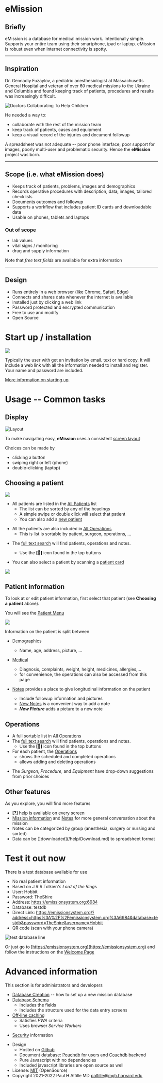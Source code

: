 # eMission

## Briefly
eMission is a database for medical mission work. Intentionally simple. Supports your entire team using their smartphone, ipad or laptop. eMission is robust even when internet connectivity is spotty.

----------------------

## Inspiration
Dr. Gennadiy Fuzaylov, a pediatric anesthesiologist at Massachusetts General Hospital and veteran of over 60 medical missions to the Ukraine and  Columbia and found keeping track of patients, procedures and results was increasingly difficult. 

![[Doctors Collaborating To Help Children](http://dcthc.org)](/images/dctohc.png)

He needed a way to:

* collaborate with the rest of the mission team
* keep track of patients, cases and equipment
* keep a visual record of the injuries and document followup


A spreadsheet was not adequate -- poor phone interface, poor support for images, poorly multi-user and problematic security. Hence the __eMission__ project was born.

------------------------------

## Scope (i.e. what eMission does)

- Keeps track of patients, problems, images and demographics
- Records operative procedures with description, data, images, tailored checklists
- Documents outcomes and followup
- Supports a workflow that includes patient ID cards and downloadable data
- Usable on phones, tablets and laptops

### Out of scope
- lab values 
- vital signs / monitoring
- drug and supply information

Note that *free text fields* are available for extra information

----------------

## Design
* Runs entirely in a web browser (like Chrome, Safari, Edge)
* Connects and shares data whenever the internet is available
* Installed just by clicking a web link
* Password protected and encrypted communication
* Free to use and modify
* Open Source

# Start up / installation

![](/images/printUser.png)

Typically the user with get an invitation by email. text or hard copy. It will include a web link with all the information needed to install and register. Your name and password are included.

[More information on starting up](/help/Start.md).


# Usage -- Common tasks

## Display

![Layout](/images/GeneralLayout1.png)

To make navigating easy, __eMission__ uses a consistent [screen layout](/help/GeneralLayout.md)

Choices can be made by 

* clicking a button
* swiping right or left (phone)
* double-clicking (laptop)

## Choosing a patient

![](/images/PatientList_sort.png)

* All patients are listed in the [All Patients](/help/AllPateints.md) list
  * The list can be sorted by any of the headings
  * A simple swipe or double click will select that patient
  * You can also add a [new patient](/help/PatientNew.md)
+ All the patients are also included in [All Operations](/help/AllOperations.md)
  + This is list is sortable by patient, surgeon, operations, ...
* The [full text search](/help/SearchList.md) will find patients, operations and notes.
  * Use the __[&#x1F50E;&#xFE0E;]__ icon found in the top buttons

* You can also select a patient by scanning a [patient card](/help/PatientCard.md)

![](/images/PrintCard.png)

## Patient information

To look at or edit patient information, first select that patient (see __Choosing a patient__ above).

You will see the [Patient Menu](/help/PatientPhoto.md)

![](/images/PatientMenu.png)

Information on the patient is split between

* [Demographics](/help/PatientDemographics.md)
  * Name, age, address, picture, ...

* [Medical](/help/PatientMedical.md)
  * Diagnosis, complaints, weight, height, medicines, allergies,...
  * for convenience, the operations can also be accessed from this page
* [Notes](/help/NoteList.md) provides a place to give longitudinal information on the patient
  * Include followup information and pictures
  * [New Notes](/help/NoteNew.md) is a convenient way to add a note
  * *__New Picture__* adds a picture to a new note
   
## Operations

* A full sortable list in [All Operations](/help/AllOperations.md)
* The [full text search](/help/SearchList.md) will find patients, operations and notes.
  * Use the __[&#x1F50E;&#xFE0E;]__ icon found in the top buttons
* For each patient, the [Operations](/help/OperationList.md) 
  * shows the scheduled and completed operations
  * allows adding and deleting operations
+ The *Surgeon*, *Procedure*, and *Equipment* have drop-down suggestions from prior choices

## Other features

As you explore, you will find more features

* __[?]__ help is available on every screen
* [Mission information](/help/MissionInfo.md) and [Notes](/help/MissionList.md) for more general conversation about the mission
* Notes can be categorized by group (anesthesia, surgery or nursing and sorted)
* Data can be []downloaded](/help/Download.md) to spreadsheet format

# Test it out now

There is a test database available for use

* No real patient information
* Based on J.R.R.Tolkien's *Lord of the Rings*
* User: Hobbit
* Password: TheShire
* Address: https://emissionsystem.org:6984
* Database: testdb
* Direct Link: https://emissionsystem.org/?address=https%3A%2F%2Femissionsystem.org%3A6984&database=testdb&password=TheShire&username=Hobbit
* QR code (scan with your phone camera)

![test database line](/images/qr.png)

Or just go to [https://emissionsystem.org](https://emissionsystem.org) and follow the instructions on the [Welcome Page](/help/FirstTime.md)

# Advanced information 

This section is for administrators and developers

* [Database Creation](/help/NewDatabase.md) -- how to set up a new mission database
* [Database Schema](/help/Schema.md)
  * Includes the fields
  * Includes the structure used for the data entry screens
* [Off-line caching](/help/Caching.md)
  * Satisfies *PWA* criteria
  * Uses browser *Service Workers*
+ [Security](/help/secure.md) information
* Design
  * Hosted on [Github](https://github.com/alfille/emission)
  * Document database: [Pouchdb](https://pouchdb.com/) for users and [Couchdb](https://couchdb.apache.org/) backend
  * Pure Javascript with no dependencies
  * Included javascript libraries are open source as well
* License: [MIT](https://mit-license.org) (OpenSource)
*  Copyright 2021-2022 Paul H Alfille MD palfille@mgh.harvard.edu
